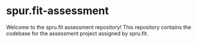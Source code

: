 # spur.fit-assessment
 Welcome to the spru.fit assessment repository! This repository contains the codebase for the assessment project assigned by spru.fit.
